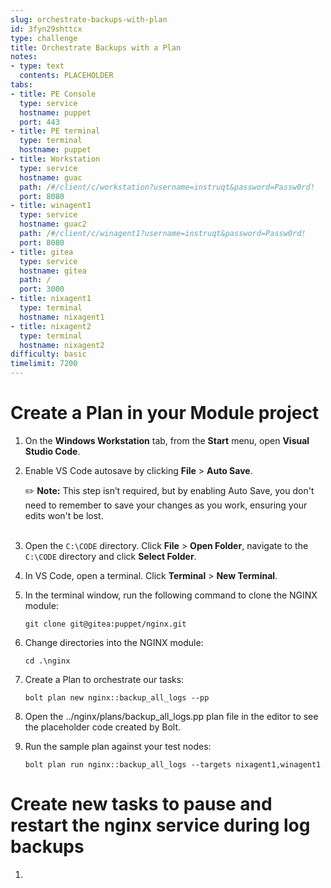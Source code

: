 ```yaml
---
slug: orchestrate-backups-with-plan
id: 3fyn29shttcx
type: challenge
title: Orchestrate Backups with a Plan
notes:
- type: text
  contents: PLACEHOLDER
tabs:
- title: PE Console
  type: service
  hostname: puppet
  port: 443
- title: PE terminal
  type: terminal
  hostname: puppet
- title: Workstation
  type: service
  hostname: guac
  path: /#/client/c/workstation?username=instruqt&password=Passw0rd!
  port: 8080
- title: winagent1
  type: service
  hostname: guac2
  path: /#/client/c/winagent1?username=instruqt&password=Passw0rd!
  port: 8080
- title: gitea
  type: service
  hostname: gitea
  path: /
  port: 3000
- title: nixagent1
  type: terminal
  hostname: nixagent1
- title: nixagent2
  type: terminal
  hostname: nixagent2
difficulty: basic
timelimit: 7200
---
```

Create a Plan in your Module project
========

1. On the **Windows Workstation** tab, from the **Start** menu, open **Visual Studio Code**.
2. Enable VS Code autosave by clicking **File** > **Auto Save**.

    ✏️ **Note:** This step isn’t required, but by enabling Auto Save, you don't need to remember to save your changes as you work, ensuring your edits won't be lost.<br><br>

3. Open the `C:\CODE` directory. Click **File** > **Open Folder**, navigate to the `C:\CODE` directory and click **Select Folder**.
4. In VS Code, open a terminal. Click **Terminal** > **New Terminal**.
5. In the terminal window, run the following command to clone the NGINX module:
    ```
    git clone git@gitea:puppet/nginx.git
    ```
6. Change directories into the NGINX module:
    ```
    cd .\nginx
    ```
7. Create a Plan to orchestrate our tasks:
   ```
   bolt plan new nginx::backup_all_logs --pp
   ```
8. Open the ../nginx/plans/backup_all_logs.pp plan file in the editor to see the placeholder code created by Bolt.
9. Run the sample plan against your test nodes:
    ```
    bolt plan run nginx::backup_all_logs --targets nixagent1,winagent1
    ```

Create new tasks to pause and restart the nginx service during log backups
========

1.